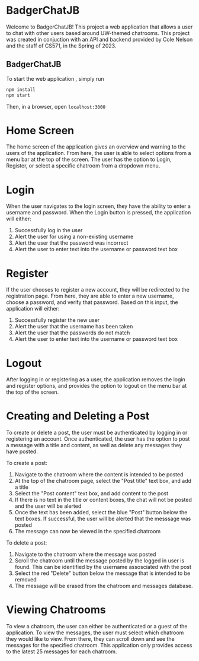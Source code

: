 # BadgerChatJB

Welcome to BadgerChatJB! This project a web application that allows a user to chat with other users based around UW-themed chatrooms. This project was created in conjuction with an API and backend provided by Cole Nelson and the staff of CS571, in the Spring of 2023.

## BadgerChatJB
 To start the web application , simply run 

```bash
npm install
npm start
```

Then, in a browser, open `localhost:3000`

# Home Screen
 The home screen of the application gives an overview and warning to the users of the application. From here, the user is able to select options from a menu bar at the top of the screen. The user has the option to Login, Register, or select a specific chatroom from a dropdown menu.

# Login
 When the user navigates to the login screen, they have the ability to enter a username and password. When the Login button is pressed, the application will either:
 1. Successfully log in the user
 2. Alert the user for using a non-existing username
 3. Alert the user that the password was incorrect
 4. Alert the user to enter text into the username or password text box

# Register
 If the user chooses to register a new account, they will be redirected to the registration page. From here, they are able to enter a new username, choose a password, and verify that password. Based on this input, the application will either:
 1. Successfully register the new user
 2. Alert the user that the username has been taken
 3. Alert the user that the passwords do not match
 4. Alert the user to enter text into the username or password text box


# Logout

 After logging in or registering as a user, the application removes the login and register options, and provides the option to logout on the menu bar at the top of the screen.
 
# Creating and Deleting a Post
 To create or delete a post, the user must be authenticated by logging in or registering an account. Once authenticated, the user has the option to post a message with a title and content, as well as delete any messages they have posted.
 
 To create a post:
 1. Navigate to the chatroom where the content is intended to be posted
 2. At the top of the chatroom page, select the "Post title" text box, and add a title
 3. Select the "Post content" text box, and add content to the post 
 4. If there is no text in the title or content boxes, the chat will not be posted and the user will be alerted
 5. Once the text has been added, select the blue "Post" button below the text boxes. If successful, the user will be alerted that the messsage was posted
 6. The message can now be viewed in the specified chatroom


 To delete a post:
 1. Navigate to the chatroom where the message was posted
 2. Scroll the chatroom until the message posted by the logged in user is found. This can be identified by the username assosciated with the post
 3. Select the red "Delete" button below the message that is intended to be removed
 4. The message will be erased from the chatroom and messages database.

# Viewing Chatrooms
 To view a chatroom, the user can either be authenticated or a guest of the application. To view the messages, the user must select which chatroom they would like to view. From there, they can scroll down and see the messages for the specified chatroom. This application only provides access to the latest 25 messages for each chatroom.
